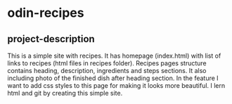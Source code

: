 # odin-recipes
## project-description
This is a simple site with recipes. It has homepage (index.html) with 
list of links to recipes (html files in recipes folder). Recipes pages
structure contains heading, description, ingredients and steps sections.
It also including photo of the finished dish after heading section.
In the feature I want to add css styles to this page for making it looks 
more beautiful.
I lern html and git by creating this simple site.